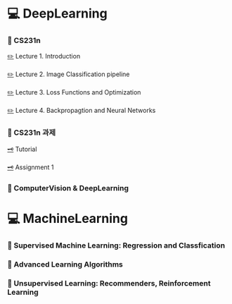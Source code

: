 # 💻 DeepLearning

### 📖 CS231n
 [✏️](https://github.com/jiuuu26/DeepLearning-Study/blob/main/CS231n/Lecture%201.%20Introduction%20and%20Historical%20Context.md) Lecture 1. Introduction<br></br>
 [✏️](https://github.com/jiuuu26/DeepLearning-Study/blob/main/CS231n/Lecture%202.%20Image%20Classification%20pipeline.md) Lecture 2. Image Classification pipeline<br></br>
 [✏️](https://github.com/jiuuu26/DeepLearning-Study/blob/main/CS231n/Lecture%203.%20Loss%20Functions%20and%20Optimization.md) Lecture 3. Loss Functions and Optimization<br></br>
 [✏️](https://github.com/jiuuu26/DeepLearning-Study/blob/main/CS231n/Lecture%204.%20Backpropagation%20and%20Neural%20Networks.md) Lecture 4. Backpropagtion and Neural Networks

### 📖 CS231n 과제
 [🗝️](https://github.com/jiuuu26/DeepLearning-Study/blob/main/CS231n/Python%20Numpy%20Tutorial.md) Tutorial <br></br>
 [🗝️](https://github.com/jiuuu26/DeepLearning-Study/blob/main/CS231n/Assignment%201) Assignment 1

### 📖 ComputerVision & DeepLearning
 


# 💻 MachineLearning

### 📖 Supervised Machine Learning: Regression and Classfication

### 📖 Advanced Learning Algorithms

### 📖 Unsupervised Learning: Recommenders, Reinforcement Learning


